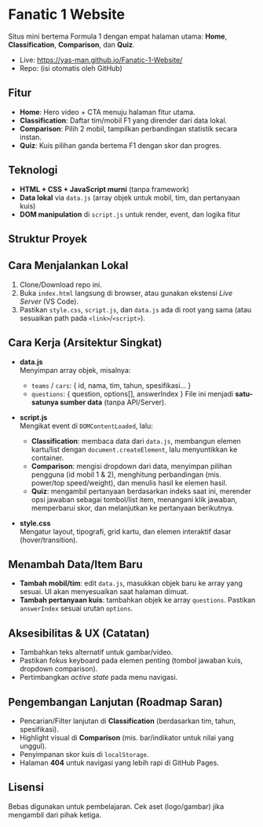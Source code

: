 # Fanatic 1 Website

Situs mini bertema Formula 1 dengan empat halaman utama:
**Home**, **Classification**, **Comparison**, dan **Quiz**.

- Live: https://yas-man.github.io/Fanatic-1-Website/
- Repo: (isi otomatis oleh GitHub)

## Fitur

- **Home**: Hero video + CTA menuju halaman fitur utama.
- **Classification**: Daftar tim/mobil F1 yang dirender dari data lokal.
- **Comparison**: Pilih 2 mobil, tampilkan perbandingan statistik secara instan.
- **Quiz**: Kuis pilihan ganda bertema F1 dengan skor dan progres.

## Teknologi
- **HTML + CSS + JavaScript murni** (tanpa framework)
- **Data lokal** via `data.js` (array objek untuk mobil, tim, dan pertanyaan kuis)
- **DOM manipulation** di `script.js` untuk render, event, dan logika fitur

## Struktur Proyek
## Cara Menjalankan Lokal
1. Clone/Download repo ini.
2. Buka `index.html` langsung di browser, atau gunakan ekstensi *Live Server* (VS Code).
3. Pastikan `style.css`, `script.js`, dan `data.js` ada di root yang sama (atau sesuaikan path pada `<link>`/`<script>`).

## Cara Kerja (Arsitektur Singkat)

- **data.js**  
  Menyimpan array objek, misalnya:
  - `teams` / `cars`: { id, nama, tim, tahun, spesifikasi... }
  - `questions`: { question, options[], answerIndex }
  File ini menjadi **satu-satunya sumber data** (tanpa API/Server).

- **script.js**  
  Mengikat event di `DOMContentLoaded`, lalu:
  - **Classification**: membaca data dari `data.js`, membangun elemen kartu/list dengan `document.createElement`, lalu menyuntikkan ke container.
  - **Comparison**: mengisi dropdown dari data, menyimpan pilihan pengguna (id mobil 1 & 2), menghitung perbandingan (mis. power/top speed/weight), dan menulis hasil ke elemen hasil.
  - **Quiz**: mengambil pertanyaan berdasarkan indeks saat ini, merender opsi jawaban sebagai tombol/list item, menangani klik jawaban, memperbarui skor, dan melanjutkan ke pertanyaan berikutnya.

- **style.css**  
  Mengatur layout, tipografi, grid kartu, dan elemen interaktif dasar (hover/transition).

## Menambah Data/Item Baru

- **Tambah mobil/tim**: edit `data.js`, masukkan objek baru ke array yang sesuai. UI akan menyesuaikan saat halaman dimuat.
- **Tambah pertanyaan kuis**: tambahkan objek ke array `questions`. Pastikan `answerIndex` sesuai urutan `options`.

## Aksesibilitas & UX (Catatan)
- Tambahkan teks alternatif untuk gambar/video.
- Pastikan fokus keyboard pada elemen penting (tombol jawaban kuis, dropdown comparison).
- Pertimbangkan *active state* pada menu navigasi.

## Pengembangan Lanjutan (Roadmap Saran)
- Pencarian/Filter lanjutan di **Classification** (berdasarkan tim, tahun, spesifikasi).
- Highlight visual di **Comparison** (mis. bar/indikator untuk nilai yang unggul).
- Penyimpanan skor kuis di `localStorage`.
- Halaman **404** untuk navigasi yang lebih rapi di GitHub Pages.

## Lisensi
Bebas digunakan untuk pembelajaran. Cek aset (logo/gambar) jika mengambil dari pihak ketiga.
